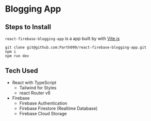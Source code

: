 # Blogging App

## Steps to Install
`react-firebase-blogging-app` is a app built by with [Vite.js](vitejs.dev)

```text
git clone git@github.com:Parth099/react-firebase-blogging-app.git
npm i
npm run dev
```

## Tech Used

- React with TypeScript
    - Tailwind for Styles
    - react Router v6
- Firebase
    - Firebase Authentication
    - Firebase Firestore (Realtime Database)
    - Firebase Cloud Storage
